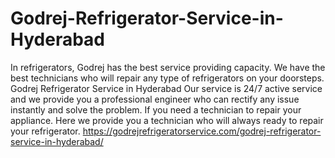 # Godrej-Refrigerator-Service-in-Hyderabad
In refrigerators, Godrej has the best service providing capacity. We have the best technicians who will repair any type of refrigerators on your doorsteps. Godrej Refrigerator Service in Hyderabad Our service is 24/7 active service and we provide you a professional engineer who can rectify any issue instantly and solve the problem. If you need a technician to repair your appliance. Here we provide you a technician who will always ready to repair your refrigerator. https://godrejrefrigeratorservice.com/godrej-refrigerator-service-in-hyderabad/
